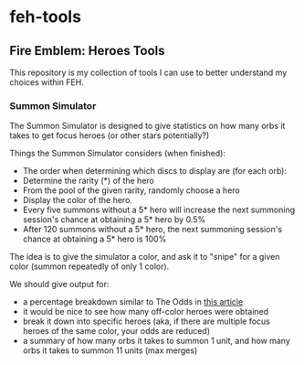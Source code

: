 # feh-tools
## Fire Emblem: Heroes Tools

This repository is my collection of tools I can use to better understand my choices within FEH.

### Summon Simulator

The Summon Simulator is designed to give statistics on how many orbs it takes to get focus heroes (or other stars potentially?)

Things the Summon Simulator considers (when finished):
- The order when determining which discs to display are (for each orb):
 - Determine the rarity (*) of the hero
 - From the pool of the given rarity, randomly choose a hero
 - Display the color of the hero.
- Every five summons without a 5* hero will increase the next summoning session's chance at obtaining a 5* hero by 0.5%
- After 120 summons without a 5* hero, the next summoning session's chance at obtaining a 5* hero is 100%

The idea is to give the simulator a color, and ask it to "snipe" for a given color (summon repeatedly of only 1 color).

We should give output for:
- a percentage breakdown similar to The Odds in [this article](https://gamepress.gg/feheroes/should-you-pull-book-iv-begins-peony-and-more-edition)
- it would be nice to see how many off-color heroes were obtained
- break it down into specific heroes (aka, if there are multiple focus heroes of the same color, your odds are reduced)
- a summary of how many orbs it takes to summon 1 unit, and how many orbs it takes to summon 11 units (max merges)

